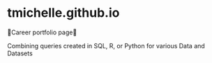 # tmichelle.github.io
💚Career portfolio page💚

Combining queries created in SQL, R, or Python for various Data and Datasets
